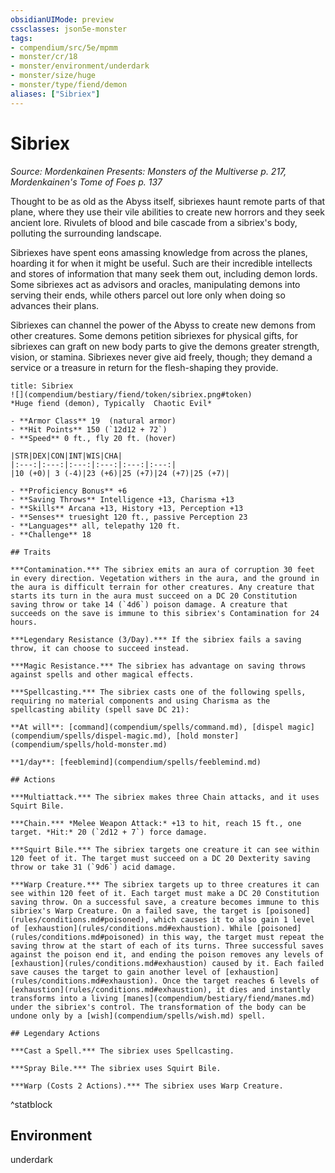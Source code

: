 ```yaml
---
obsidianUIMode: preview
cssclasses: json5e-monster
tags:
- compendium/src/5e/mpmm
- monster/cr/18
- monster/environment/underdark
- monster/size/huge
- monster/type/fiend/demon
aliases: ["Sibriex"]
---
```

# Sibriex
*Source: Mordenkainen Presents: Monsters of the Multiverse p. 217, Mordenkainen's Tome of Foes p. 137*  

Thought to be as old as the Abyss itself, sibriexes haunt remote parts of that plane, where they use their vile abilities to create new horrors and they seek ancient lore. Rivulets of blood and bile cascade from a sibriex's body, polluting the surrounding landscape.

Sibriexes have spent eons amassing knowledge from across the planes, hoarding it for when it might be useful. Such are their incredible intellects and stores of information that many seek them out, including demon lords. Some sibriexes act as advisors and oracles, manipulating demons into serving their ends, while others parcel out lore only when doing so advances their plans.

Sibriexes can channel the power of the Abyss to create new demons from other creatures. Some demons petition sibriexes for physical gifts, for sibriexes can graft on new body parts to give the demons greater strength, vision, or stamina. Sibriexes never give aid freely, though; they demand a service or a treasure in return for the flesh-shaping they provide.

```ad-statblock
title: Sibriex
![](compendium/bestiary/fiend/token/sibriex.png#token)
*Huge fiend (demon), Typically  Chaotic Evil*

- **Armor Class** 19  (natural armor)
- **Hit Points** 150 (`12d12 + 72`)
- **Speed** 0 ft., fly 20 ft. (hover)

|STR|DEX|CON|INT|WIS|CHA|
|:---:|:---:|:---:|:---:|:---:|:---:|
|10 (+0)| 3 (-4)|23 (+6)|25 (+7)|24 (+7)|25 (+7)|

- **Proficiency Bonus** +6
- **Saving Throws** Intelligence +13, Charisma +13
- **Skills** Arcana +13, History +13, Perception +13
- **Senses** truesight 120 ft., passive Perception 23
- **Languages** all, telepathy 120 ft.
- **Challenge** 18

## Traits

***Contamination.*** The sibriex emits an aura of corruption 30 feet in every direction. Vegetation withers in the aura, and the ground in the aura is difficult terrain for other creatures. Any creature that starts its turn in the aura must succeed on a DC 20 Constitution saving throw or take 14 (`4d6`) poison damage. A creature that succeeds on the save is immune to this sibriex's Contamination for 24 hours.

***Legendary Resistance (3/Day).*** If the sibriex fails a saving throw, it can choose to succeed instead.

***Magic Resistance.*** The sibriex has advantage on saving throws against spells and other magical effects.

***Spellcasting.*** The sibriex casts one of the following spells, requiring no material components and using Charisma as the spellcasting ability (spell save DC 21):

**At will**: [command](compendium/spells/command.md), [dispel magic](compendium/spells/dispel-magic.md), [hold monster](compendium/spells/hold-monster.md)

**1/day**: [feeblemind](compendium/spells/feeblemind.md)

## Actions

***Multiattack.*** The sibriex makes three Chain attacks, and it uses Squirt Bile.

***Chain.*** *Melee Weapon Attack:* +13 to hit, reach 15 ft., one target. *Hit:* 20 (`2d12 + 7`) force damage.

***Squirt Bile.*** The sibriex targets one creature it can see within 120 feet of it. The target must succeed on a DC 20 Dexterity saving throw or take 31 (`9d6`) acid damage.

***Warp Creature.*** The sibriex targets up to three creatures it can see within 120 feet of it. Each target must make a DC 20 Constitution saving throw. On a successful save, a creature becomes immune to this sibriex's Warp Creature. On a failed save, the target is [poisoned](rules/conditions.md#poisoned), which causes it to also gain 1 level of [exhaustion](rules/conditions.md#exhaustion). While [poisoned](rules/conditions.md#poisoned) in this way, the target must repeat the saving throw at the start of each of its turns. Three successful saves against the poison end it, and ending the poison removes any levels of [exhaustion](rules/conditions.md#exhaustion) caused by it. Each failed save causes the target to gain another level of [exhaustion](rules/conditions.md#exhaustion). Once the target reaches 6 levels of [exhaustion](rules/conditions.md#exhaustion), it dies and instantly transforms into a living [manes](compendium/bestiary/fiend/manes.md) under the sibriex's control. The transformation of the body can be undone only by a [wish](compendium/spells/wish.md) spell.

## Legendary Actions

***Cast a Spell.*** The sibriex uses Spellcasting.

***Spray Bile.*** The sibriex uses Squirt Bile.

***Warp (Costs 2 Actions).*** The sibriex uses Warp Creature.
```
^statblock

## Environment

underdark